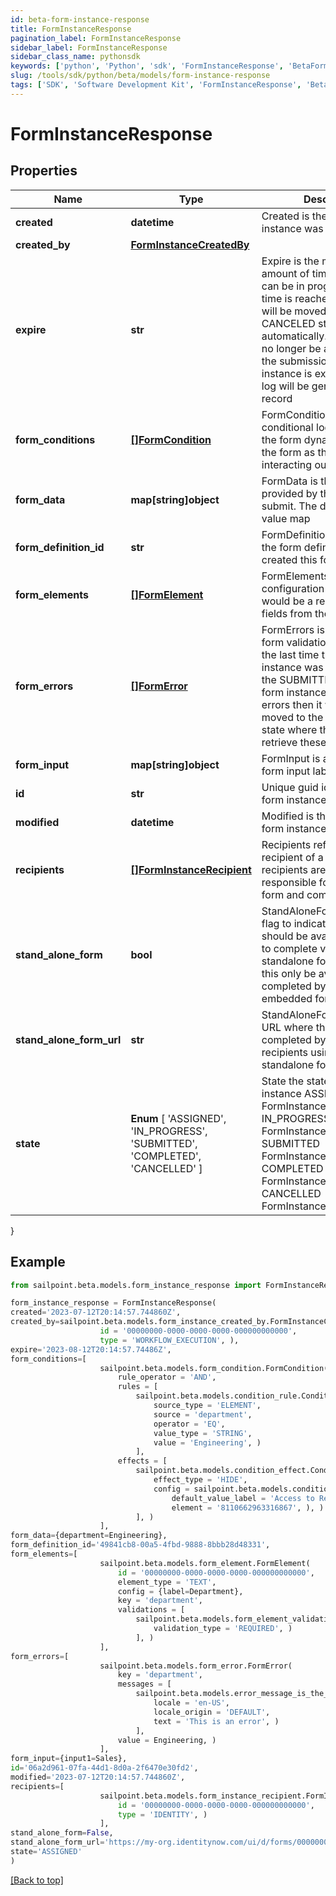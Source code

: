 ```yaml
---
id: beta-form-instance-response
title: FormInstanceResponse
pagination_label: FormInstanceResponse
sidebar_label: FormInstanceResponse
sidebar_class_name: pythonsdk
keywords: ['python', 'Python', 'sdk', 'FormInstanceResponse', 'BetaFormInstanceResponse'] 
slug: /tools/sdk/python/beta/models/form-instance-response
tags: ['SDK', 'Software Development Kit', 'FormInstanceResponse', 'BetaFormInstanceResponse']
---
```


# FormInstanceResponse


## Properties

Name | Type | Description | Notes
------------ | ------------- | ------------- | -------------
**created** | **datetime** | Created is the date the form instance was assigned | [optional] 
**created_by** | [**FormInstanceCreatedBy**](form-instance-created-by) |  | [optional] 
**expire** | **str** | Expire is the maximum amount of time that a form can be in progress. After this time is reached then the form will be moved to a CANCELED state automatically. The user will no longer be able to complete the submission. When a form instance is expires an audit log will be generated for that record | [optional] 
**form_conditions** | [**[]FormCondition**](form-condition) | FormConditions is the conditional logic that modify the form dynamically modify the form as the recipient is interacting out the form | [optional] 
**form_data** | **map[string]object** | FormData is the data provided by the form on submit. The data is in a key -> value map | [optional] 
**form_definition_id** | **str** | FormDefinitionID is the id of the form definition that created this form | [optional] 
**form_elements** | [**[]FormElement**](form-element) | FormElements is the configuration of the form, this would be a repeat of the fields from the form-config | [optional] 
**form_errors** | [**[]FormError**](form-error) | FormErrors is an array of form validation errors from the last time the form instance was transitioned to the SUBMITTED state. If the form instance had validation errors then it would be moved to the IN PROGRESS state where the client can retrieve these errors | [optional] 
**form_input** | **map[string]object** | FormInput is an object of form input labels to value | [optional] 
**id** | **str** | Unique guid identifying this form instance | [optional] 
**modified** | **datetime** | Modified is the last date the form instance was modified | [optional] 
**recipients** | [**[]FormInstanceRecipient**](form-instance-recipient) | Recipients references to the recipient of a form. The recipients are those who are responsible for filling out a form and completing it | [optional] 
**stand_alone_form** | **bool** | StandAloneForm is a boolean flag to indicate if this form should be available for users to complete via the standalone form UI or should this only be available to be completed by as an embedded form | [optional] [default to False]
**stand_alone_form_url** | **str** | StandAloneFormURL is the URL where this form may be completed by the designated recipients using the standalone form UI | [optional] 
**state** |  **Enum** [  'ASSIGNED',    'IN_PROGRESS',    'SUBMITTED',    'COMPLETED',    'CANCELLED' ] | State the state of the form instance ASSIGNED FormInstanceStateAssigned IN_PROGRESS FormInstanceStateInProgress SUBMITTED FormInstanceStateSubmitted COMPLETED FormInstanceStateCompleted CANCELLED FormInstanceStateCancelled | [optional] 
}

## Example

```python
from sailpoint.beta.models.form_instance_response import FormInstanceResponse

form_instance_response = FormInstanceResponse(
created='2023-07-12T20:14:57.744860Z',
created_by=sailpoint.beta.models.form_instance_created_by.FormInstanceCreatedBy(
                    id = '00000000-0000-0000-0000-000000000000', 
                    type = 'WORKFLOW_EXECUTION', ),
expire='2023-08-12T20:14:57.74486Z',
form_conditions=[
                    sailpoint.beta.models.form_condition.FormCondition(
                        rule_operator = 'AND', 
                        rules = [
                            sailpoint.beta.models.condition_rule.ConditionRule(
                                source_type = 'ELEMENT', 
                                source = 'department', 
                                operator = 'EQ', 
                                value_type = 'STRING', 
                                value = 'Engineering', )
                            ], 
                        effects = [
                            sailpoint.beta.models.condition_effect.ConditionEffect(
                                effect_type = 'HIDE', 
                                config = sailpoint.beta.models.condition_effect_config.ConditionEffect_config(
                                    default_value_label = 'Access to Remove', 
                                    element = '8110662963316867', ), )
                            ], )
                    ],
form_data={department=Engineering},
form_definition_id='49841cb8-00a5-4fbd-9888-8bbb28d48331',
form_elements=[
                    sailpoint.beta.models.form_element.FormElement(
                        id = '00000000-0000-0000-0000-000000000000', 
                        element_type = 'TEXT', 
                        config = {label=Department}, 
                        key = 'department', 
                        validations = [
                            sailpoint.beta.models.form_element_validations_set.FormElementValidationsSet(
                                validation_type = 'REQUIRED', )
                            ], )
                    ],
form_errors=[
                    sailpoint.beta.models.form_error.FormError(
                        key = 'department', 
                        messages = [
                            sailpoint.beta.models.error_message_is_the_standard_api_error_response_message_type/.ErrorMessage is the standard API error response message type.(
                                locale = 'en-US', 
                                locale_origin = 'DEFAULT', 
                                text = 'This is an error', )
                            ], 
                        value = Engineering, )
                    ],
form_input={input1=Sales},
id='06a2d961-07fa-44d1-8d0a-2f6470e30fd2',
modified='2023-07-12T20:14:57.744860Z',
recipients=[
                    sailpoint.beta.models.form_instance_recipient.FormInstanceRecipient(
                        id = '00000000-0000-0000-0000-000000000000', 
                        type = 'IDENTITY', )
                    ],
stand_alone_form=False,
stand_alone_form_url='https://my-org.identitynow.com/ui/d/forms/00000000-0000-0000-0000-000000000000',
state='ASSIGNED'
)

```
[[Back to top]](#) 

